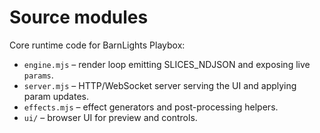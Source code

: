# Source modules

Core runtime code for BarnLights Playbox:

- `engine.mjs` – render loop emitting SLICES_NDJSON and exposing live `params`.
- `server.mjs` – HTTP/WebSocket server serving the UI and applying param updates.
- `effects.mjs` – effect generators and post-processing helpers.
- `ui/` – browser UI for preview and controls.
